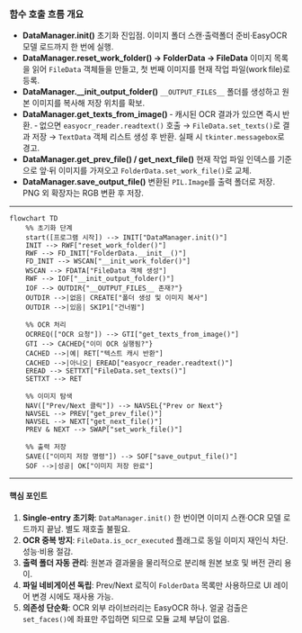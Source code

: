 ### 함수 호출 흐름 개요

* **DataManager.init()**
  초기화 진입점. 이미지 폴더 스캔·출력폴더 준비·EasyOCR 모델 로드까지 한 번에 실행.
* **DataManager.reset\_work\_folder() → FolderData → FileData**
  이미지 목록을 읽어 `FileData` 객체들을 만들고, 첫 번째 이미지를 현재 작업 파일(work file)로 등록.
* **DataManager.\_\_init\_output\_folder()**
  `__OUTPUT_FILES__` 폴더를 생성하고 원본 이미지를 복사해 저장 위치를 확보.
* **DataManager.get\_texts\_from\_image()**
  ‑ 캐시된 OCR 결과가 있으면 즉시 반환.
  ‑ 없으면 `easyocr_reader.readtext()` 호출 → `FileData.set_texts()`로 결과 저장 → `TextData` 객체 리스트 생성 후 반환.
  실패 시 `tkinter.messagebox`로 경고.
* **DataManager.get\_prev\_file() / get\_next\_file()**
  현재 작업 파일 인덱스를 기준으로 앞·뒤 이미지를 가져오고 `FolderData.set_work_file()`로 교체.
* **DataManager.save\_output\_file()**
  변환된 `PIL.Image`를 출력 폴더로 저장. PNG 외 확장자는 RGB 변환 후 저장.

---

```mermaid
flowchart TD
    %% 초기화 단계
    start([프로그램 시작]) --> INIT["DataManager.init()"]
    INIT --> RWF["reset_work_folder()"]
    RWF --> FD_INIT["FolderData.__init__()"]
    FD_INIT --> WSCAN["__init_work_folder()"]
    WSCAN --> FDATA["FileData 객체 생성"]
    RWF --> IOF["__init_output_folder()"]
    IOF --> OUTDIR{"__OUTPUT_FILES__ 존재?"}
    OUTDIR -->|없음| CREATE["폴더 생성 및 이미지 복사"]
    OUTDIR -->|있음| SKIP1["건너뜀"]

    %% OCR 처리
    OCRREQ(["OCR 요청"]) --> GTI["get_texts_from_image()"]
    GTI --> CACHED{"이미 OCR 실행됨?"}
    CACHED -->|예| RET["텍스트 캐시 반환"]
    CACHED -->|아니오| EREAD["easyocr_reader.readtext()"]
    EREAD --> SETTXT["FileData.set_texts()"]
    SETTXT --> RET

    %% 이미지 탐색
    NAV(["Prev/Next 클릭"]) --> NAVSEL{"Prev or Next"}
    NAVSEL --> PREV["get_prev_file()"]
    NAVSEL --> NEXT["get_next_file()"]
    PREV & NEXT --> SWAP["set_work_file()"]

    %% 출력 저장
    SAVE(["이미지 저장 명령"]) --> SOF["save_output_file()"]
    SOF -->|성공| OK["이미지 저장 완료"]

```

---

#### 핵심 포인트

1. **Single‑entry 초기화**: `DataManager.init()` 한 번이면 이미지 스캔·OCR 모델 로드까지 끝남. 별도 재호출 불필요.
2. **OCR 중복 방지**: `FileData.is_ocr_executed` 플래그로 동일 이미지 재인식 차단. 성능·비용 절감.
3. **출력 폴더 자동 관리**: 원본과 결과물을 물리적으로 분리해 원본 보호 및 버전 관리 용이.
4. **파일 네비게이션 독립**: Prev/Next 로직이 `FolderData` 목록만 사용하므로 UI 레이어 변경 시에도 재사용 가능.
5. **의존성 단순화**: OCR 외부 라이브러리는 EasyOCR 하나. 얼굴 검출은 `set_faces()`에 좌표만 주입하면 되므로 모듈 교체 부담이 없음.
